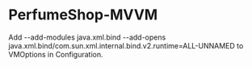 # PerfumeShop-MVVM

Add --add-modules java.xml.bind --add-opens java.xml.bind/com.sun.xml.internal.bind.v2.runtime=ALL-UNNAMED to VMOptions in Configuration.
